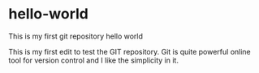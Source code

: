 # hello-world
This is my first git repository hello world

This is my first edit to test the GIT repository.
Git is quite powerful online tool for version control and I like the simplicity in it.
